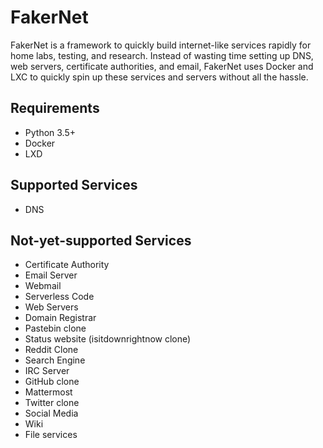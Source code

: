# FakerNet

FakerNet is a framework to quickly build internet-like services rapidly for home labs, testing, and research. Instead of wasting time setting up DNS, web servers, certificate authorities, and email, FakerNet uses Docker and LXC to quickly spin up these services and servers without all the hassle.

## Requirements

* Python 3.5+
* Docker
* LXD

## Supported Services

* DNS

## Not-yet-supported Services

* Certificate Authority
* Email Server
* Webmail
* Serverless Code
* Web Servers
* Domain Registrar
* Pastebin clone
* Status website (isitdownrightnow clone)
* Reddit Clone
* Search Engine
* IRC Server
* GitHub clone
* Mattermost
* Twitter clone
* Social Media
* Wiki
* File services


